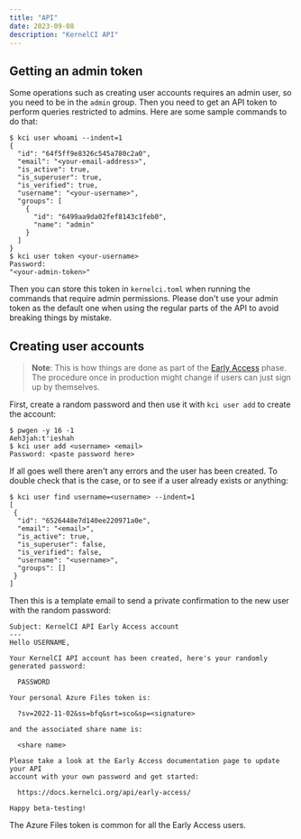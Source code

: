 ```yaml
---
title: "API"
date: 2023-09-08
description: "KernelCI API"
---
```


## Getting an admin token

Some operations such as creating user accounts requires an admin user, so you
need to be in the `admin` group.  Then you need to get an API token to perform
queries restricted to admins.  Here are some sample commands to do that:

```
$ kci user whoami --indent=1
{
  "id": "64f5ff9e8326c545a780c2a0",
  "email": "<your-email-address>",
  "is_active": true,
  "is_superuser": true,
  "is_verified": true,
  "username": "<your-username>",
  "groups": [
    {
      "id": "6499aa9da02fef8143c1feb0",
      "name": "admin"
    }
  ]
}
$ kci user token <your-username>
Password:
"<your-admin-token>"
```

Then you can store this token in `kernelci.toml` when running the commands
that require admin permissions.  Please don't use your admin token as the
default one when using the regular parts of the API to avoid breaking things
by mistake.

## Creating user accounts

> **Note**: This is how things are done as part of the [Early
> Access](/api/early-access) phase.  The procedure once in production
> might change if users can just sign up by themselves.

First, create a random password and then use it with `kci user add` to create
the account:

```
$ pwgen -y 16 -1
Aeh3jah:t'ieshah
$ kci user add <username> <email>
Password: <paste password here>
```

If all goes well there aren't any errors and the user has been created.  To
double check that is the case, or to see if a user already exists or anything:

```
$ kci user find username=<username> --indent=1
[
 {
  "id": "6526448e7d140ee220971a0e",
  "email": "<email>",
  "is_active": true,
  "is_superuser": false,
  "is_verified": false,
  "username": "<username>",
  "groups": []
 }
]
```

Then this is a template email to send a private confirmation to the new user
with the random password:

```
Subject: KernelCI API Early Access account
---
Hello USERNAME,

Your KernelCI API account has been created, here's your randomly
generated password:

  PASSWORD

Your personal Azure Files token is:

  ?sv=2022-11-02&ss=bfq&srt=sco&sp=<signature>

and the associated share name is:

  <share name>

Please take a look at the Early Access documentation page to update your API
account with your own password and get started:

  https://docs.kernelci.org/api/early-access/

Happy beta-testing!
```

The Azure Files token is common for all the Early Access users.
